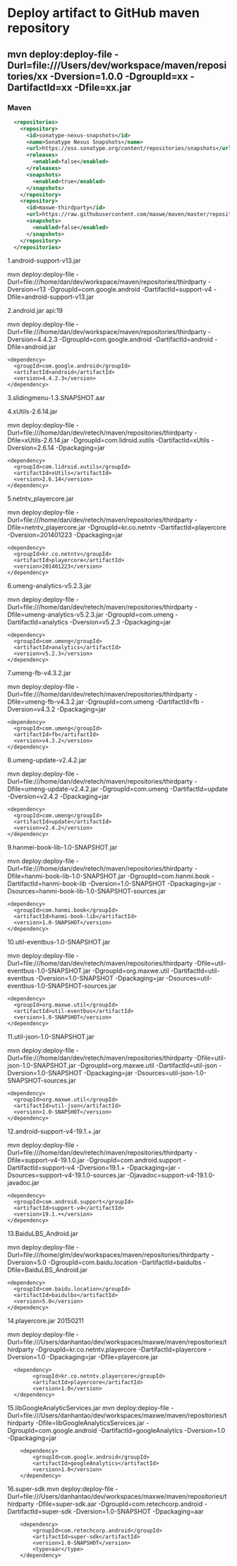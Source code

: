Deploy artifact to GitHub maven repository
==========

mvn deploy:deploy-file -Durl=file:///Users/dev/workspace/maven/repositories/xx -Dversion=1.0.0 -DgroupId=xx -DartifactId=xx -Dfile=xx.jar
----------
### Maven

```xml
  <repositories>
    <repository>
      <id>sonatype-nexus-snapshots</id>
      <name>Sonatype Nexus Snapshots</name>
      <url>https://oss.sonatype.org/content/repositories/snapshots</url>
      <releases>
        <enabled>false</enabled>
      </releases>
      <snapshots>
        <enabled>true</enabled>
      </snapshots>
    </repository>
    <repository>
      <id>maxwe-thirdparty</id>
      <url>https://raw.githubusercontent.com/maxwe/maven/master/repositories/thirdparty/</url>
      <snapshots>
        <enabled>false</enabled>
      </snapshots>
    </repository>
  </repositories>
```
  

1.android-support-v13.jar

mvn deploy:deploy-file -Durl=file:///home/dan/dev/workspace/maven/repositories/thirdparty -Dversion=r13 -DgroupId=com.google.android -DartifactId=support-v4 -Dfile=android-support-v13.jar 

2.android.jar   api:19

mvn deploy:deploy-file -Durl=file:///home/dan/dev/workspace/maven/repositories/thirdparty -Dversion=4.4.2.3 -DgroupId=com.google.android -DartifactId=android -Dfile=android.jar 

    <dependency>
      <groupId>com.google.android</groupId>
      <artifactId>android</artifactId>
      <version>4.4.2.3</version>
    </dependency>



3.slidingmenu-1.3.SNAPSHOT.aar

4.xUtils-2.6.14.jar

mvn deploy:deploy-file -Durl=file:///home/dan/dev/retech/maven/repositories/thirdparty -Dfile=xUtils-2.6.14.jar -DgroupId=com.lidroid.xutils -DartifactId=xUtils -Dversion=2.6.14 -Dpackaging=jar

    <dependency>
      <groupId>com.lidroid.xutils</groupId>
      <artifactId>xUtils</artifactId>
      <version>2.6.14</version>
    </dependency>

5.netntv_playercore.jar

mvn deploy:deploy-file -Durl=file:///home/dan/dev/retech/maven/repositories/thirdparty -Dfile=netntv_playercore.jar -DgroupId=kr.co.netntv -DartifactId=playercore -Dversion=201401223 -Dpackaging=jar

    <dependency>
      <groupId>kr.co.netntv</groupId>
      <artifactId>playercore</artifactId>
      <version>201401223</version>
    </dependency>
    
6.umeng-analytics-v5.2.3.jar

mvn deploy:deploy-file -Durl=file:///home/dan/dev/retech/maven/repositories/thirdparty -Dfile=umeng-analytics-v5.2.3.jar -DgroupId=com.umeng -DartifactId=analytics -Dversion=v5.2.3 -Dpackaging=jar

    <dependency>
      <groupId>com.umeng</groupId>
      <artifactId>analytics</artifactId>
      <version>v5.2.3</version>
    </dependency>

7.umeng-fb-v4.3.2.jar

mvn deploy:deploy-file -Durl=file:///home/dan/dev/retech/maven/repositories/thirdparty -Dfile=umeng-fb-v4.3.2.jar -DgroupId=com.umeng -DartifactId=fb -Dversion=v4.3.2 -Dpackaging=jar

    <dependency>
      <groupId>com.umeng</groupId>
      <artifactId>fb</artifactId>
      <version>v4.3.2</version>
    </dependency>

8.umeng-update-v2.4.2.jar

mvn deploy:deploy-file -Durl=file:///home/dan/dev/retech/maven/repositories/thirdparty -Dfile=umeng-update-v2.4.2.jar -DgroupId=com.umeng -DartifactId=update -Dversion=v2.4.2 -Dpackaging=jar

    <dependency>
      <groupId>com.umeng</groupId>
      <artifactId>update</artifactId>
      <version>v2.4.2</version>
    </dependency>

9.hanmei-book-lib-1.0-SNAPSHOT.jar

mvn deploy:deploy-file -Durl=file:///home/dan/dev/retech/maven/repositories/thirdparty -Dfile=hanmi-book-lib-1.0-SNAPSHOT.jar -DgroupId=com.hanmi.book -DartifactId=hanmi-book-lib -Dversion=1.0-SNAPSHOT -Dpackaging=jar -Dsources=hanmi-book-lib-1.0-SNAPSHOT-sources.jar

    <dependency>
      <groupId>com.hanmi.book</groupId>
      <artifactId>hanmi-book-lib</artifactId>
      <version>1.0-SNAPSHOT</version>
    </dependency>

10.util-eventbus-1.0-SNAPSHOT.jar

mvn deploy:deploy-file -Durl=file:///home/dan/dev/retech/maven/repositories/thirdparty -Dfile=util-eventbus-1.0-SNAPSHOT.jar -DgroupId=org.maxwe.util -DartifactId=util-eventbus -Dversion=1.0-SNAPSHOT -Dpackaging=jar -Dsources=util-eventbus-1.0-SNAPSHOT-sources.jar

    <dependency>
      <groupId>org.maxwe.util</groupId>
      <artifactId>util-eventbus</artifactId>
      <version>1.0-SNAPSHOT</version>
    </dependency>

11.util-json-1.0-SNAPSHOT.jar

mvn deploy:deploy-file -Durl=file:///home/dan/dev/retech/maven/repositories/thirdparty -Dfile=util-json-1.0-SNAPSHOT.jar -DgroupId=org.maxwe.util -DartifactId=util-json -Dversion=1.0-SNAPSHOT -Dpackaging=jar -Dsources=util-json-1.0-SNAPSHOT-sources.jar

    <dependency>
      <groupId>org.maxwe.util</groupId>
      <artifactId>util-json</artifactId>
      <version>1.0-SNAPSHOT</version>
    </dependency>

12.android-support-v4-19.1.+.jar

mvn deploy:deploy-file -Durl=file:///home/dan/dev/retech/maven/repositories/thirdparty -Dfile=support-v4-19.1.0.jar -DgroupId=com.android.support -DartifactId=support-v4 -Dversion=19.1.+ -Dpackaging=jar -Dsources=support-v4-19.1.0-sources.jar -Djavadoc=support-v4-19.1.0-javadoc.jar

    <dependency>
      <groupId>com.android.support</groupId>
      <artifactId>support-v4</artifactId>
      <version>19.1.+</version>
    </dependency>

13.BaiduLBS_Android.jar

mvn deploy:deploy-file -Durl=file:///home/glm/dev/workspaces/maven/repositories/thirdparty -Dversion=5.0 -DgroupId=com.baidu.location -DartifactId=baidulbs -Dfile=BaiduLBS_Android.jar

    <dependency>
      <groupId>com.baidu.location</groupId>
      <artifactId>baidulbs</artifactId>
      <version>5.0</version>
    </dependency>

14.playercore.jar 20150211

mvn deploy:deploy-file -Durl=file:///Users/danhantao/dev/workspaces/maxwe/maven/repositories/thirdparty -DgroupId=kr.co.netntv.playercore -DartifactId=playercore -Dversion=1.0 -Dpackaging=jar -Dfile=playercore.jar


      <dependency>
            <groupId>kr.co.netntv.playercore</groupId>
            <artifactId>playercore</artifactId>
            <version>1.0</version>
      </dependency>

15.libGoogleAnalyticServices.jar
mvn deploy:deploy-file -Durl=file:///Users/danhantao/dev/workspaces/maxwe/maven/repositories/thirdparty -Dfile=libGoogleAnalyticsServices.jar -DgroupId=com.google.android -DartifactId=googleAnalytics -Dversion=1.0 -Dpackaging=jar 

        <dependency>
            <groupId>com.google.android</groupId>
            <artifactId>googleAnalytics</artifactId>
            <version>1.0</version>
        </dependency>

16.super-sdk
mvn deploy:deploy-file -Durl=file:///Users/danhantao/dev/workspaces/maxwe/maven/repositories/thirdparty -Dfile=super-sdk.aar -DgroupId=com.retechcorp.android -DartifactId=super-sdk -Dversion=1.0-SNAPSHOT -Dpackaging=aar

        <dependency>
            <groupId>com.retechcorp.android</groupId>
            <artifactId>super-sdk</artifactId>
            <version>1.0-SNAPSHOT</version>
            <type>aar</type>
        </dependency>
        
